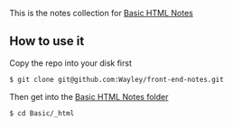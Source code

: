 This is the notes collection for [Basic HTML Notes]()

## How to use it

Copy the repo into your disk first

```bash
$ git clone git@github.com:Wayley/front-end-notes.git
```

Then get into the [Basic HTML Notes folder](https://github.com/Wayley/front-end-notes/tree/master/Basic/_html)

```bash
$ cd Basic/_html
```
